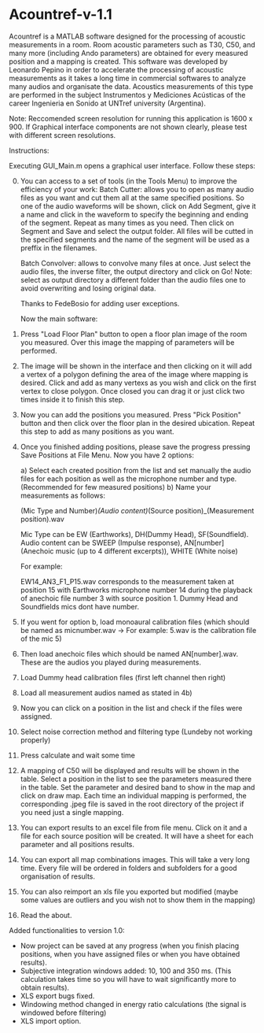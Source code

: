 # Acountref-v-1.1
Acountref is a MATLAB software designed for the processing of acoustic measurements in a room. Room acoustic parameters such as T30, C50, and many more (including Ando parameters) are obtained for every measured position and a mapping is created. This software was developed by Leonardo Pepino in order to accelerate the processing of acoustic measurements as it takes a long time in commercial softwares to analyze many audios and organisate the data. Acoustics measurements of this type are performed in the subject Instrumentos y Mediciones Acústicas of the career Ingenieria en Sonido at UNTref university (Argentina). 

Note: Reccomended screen resolution for running this application is 1600 x 900. If Graphical interface components are not shown clearly, please test with different screen resolutions.

Instructions:

Executing GUI_Main.m opens a graphical user interface. Follow these steps:

0) You can access to a set of tools (in the Tools Menu) to improve the efficiency of your work:
    Batch Cutter: allows you to open as many audio files as you want and cut them all at the same specified positions. So one of the audio waveforms will be shown, click on Add Segment, give it a name and click in the waveform to specify the beginning and ending of the segment. Repeat as many times as you need. Then click on Segment and Save and select the output folder. All files will be cutted in the specified segments and the name of the segment will be used as a preffix in the filenames.
    
    Batch Convolver: allows to convolve many files at once. Just select the audio files, the inverse filter, the output directory and click on Go! Note: select as output directory a different folder than the audio files one to avoid overwriting and losing original data.
    
    Thanks to FedeBosio for adding user exceptions.
    
    Now the main software:

1) Press "Load Floor Plan" button to open a floor plan image of the room you measured. Over this image the mapping of parameters will be performed.

2) The image will be shown in the interface and then clicking on it will add a vertex of a polygon defining the area of the image where mapping is desired. Click and add as many vertexs as you wish and click on the first vertex to close polygon. Once closed you can drag it or just click two times inside it to finish this step.

3) Now you can add the positions you measured. Press "Pick Position" button and then click over the floor plan in the desired ubication.
  Repeat this step to add as many positions as you want.
  
4) Once you finished adding positions, please save the progress pressing Save Positions at File Menu. Now you have 2 options:
    
    a) Select each created position from the list and set manually the audio files for each position as well as the microphone number and type. (Recommended for few measured positions)
    b) Name your measurements as follows:
    
    (Mic Type and Number)_(Audio content)_(Source position)_(Measurement position).wav
    
    Mic Type can be EW (Earthworks), DH(Dummy Head), SF(Soundfield).
    Audio content can be SWEEP (Impulse response), AN[number] (Anechoic music (up to 4 different excerpts)), WHITE (White noise)
    
    For example:
    
    EW14_AN3_F1_P15.wav corresponds to the measurement taken at position 15 with Earthworks microphone number 14 during the playback of anechoic file number 3 with source position 1. 
    Dummy Head and Soundfields mics dont have number.
    
5) If you went for option b, load monoaural calibration files (which should be named as micnumber.wav -> For example: 5.wav is the calibration file of the mic 5)

6) Then load anechoic files which should be named AN[number].wav. These are the audios you played during measurements.

7) Load Dummy head calibration files (first left channel then right)

8) Load all measurement audios named as stated in 4b)

9) Now you can click on a position in the list and check if the files were assigned.

10) Select noise correction method and filtering type (Lundeby not working properly)

11) Press calculate and wait some time

12) A mapping of C50 will be displayed and results will be shown in the table. Select a position in the list to see the parameters measured there in the table. Set the parameter and desired band to show in the map and click on draw map. Each time an individual mapping is performed, the corresponding .jpeg file is saved in the root directory of the project if you need just a single mapping.

13) You can export results to an excel file from file menu. Click on it and a file for each source position will be created. It will have a sheet for each parameter and all positions results.

14) You can export all map combinations images. This will take a very long time. Every file will be ordered in folders and subfolders for a good organisation of results.

15) You can also reimport an xls file you exported but modified (maybe some values are outliers and you wish not to show them in the mapping)

16) Read the about.

Added functionalities to version 1.0:

- Now project can be saved at any progress (when you finish placing positions, when you have assigned files or when you have obtained results).
- Subjective integration windows added: 10, 100 and 350 ms. (This calculation takes time so you will have to wait significantly more to obtain results).
- XLS export bugs fixed.
- Windowing method changed in energy ratio calculations (the signal is windowed before filtering)
- XLS import option.


